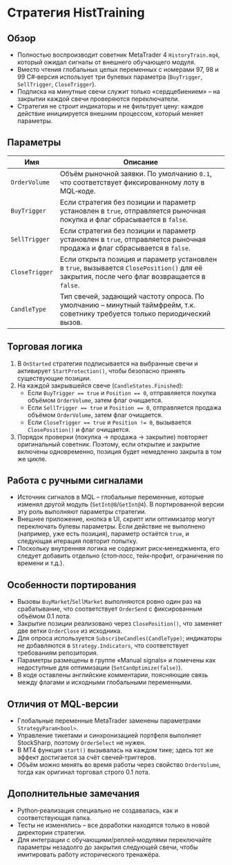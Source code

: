 # Стратегия HistTraining

## Обзор
- Полностью воспроизводит советник MetaTrader 4 `HistoryTrain.mq4`, который ожидал сигналы от внешнего обучающего модуля.
- Вместо чтения глобальных целых переменных с номерами 97, 98 и 99 C#‑версия использует три булевых параметра (`BuyTrigger`, `SellTrigger`, `CloseTrigger`).
- Подписка на минутные свечи служит только «сердцебиением» – на закрытии каждой свечи проверяются переключатели.
- Стратегия не строит индикаторы и не фильтрует цену: каждое действие инициируется внешним процессом, который меняет параметры.

## Параметры
| Имя | Описание |
| --- | --- |
| `OrderVolume` | Объём рыночной заявки. По умолчанию `0.1`, что соответствует фиксированному лоту в MQL‑коде. |
| `BuyTrigger` | Если стратегия без позиции и параметр установлен в `true`, отправляется рыночная покупка и флаг сбрасывается в `false`. |
| `SellTrigger` | Если стратегия без позиции и параметр установлен в `true`, отправляется рыночная продажа и флаг сбрасывается в `false`. |
| `CloseTrigger` | Если открыта позиция и параметр установлен в `true`, вызывается `ClosePosition()` для её закрытия, после чего флаг возвращается в `false`. |
| `CandleType` | Тип свечей, задающий частоту опроса. По умолчанию – минутный таймфрейм, т.к. советнику требуется только периодический вызов. |

## Торговая логика
1. В `OnStarted` стратегия подписывается на выбранные свечи и активирует `StartProtection()`, чтобы безопасно принять существующие позиции.
2. На каждой закрывшейся свече (`CandleStates.Finished`):
   - Если `BuyTrigger == true` и `Position == 0`, отправляется покупка объёмом `OrderVolume`, затем флаг очищается.
   - Если `SellTrigger == true` и `Position == 0`, отправляется продажа объёмом `OrderVolume`, затем флаг очищается.
   - Если `CloseTrigger == true` и `Position != 0`, вызывается `ClosePosition()` и флаг очищается.
3. Порядок проверки (покупка → продажа → закрытие) повторяет оригинальный советник. Поэтому, если открытие и закрытие включены одновременно, позиция будет немедленно закрыта в том же цикле.

## Работа с ручными сигналами
- Источник сигналов в MQL – глобальные переменные, которые изменял другой модуль (`SetInt@8`/`GetInt@4`). В портированной версии эту роль выполняют параметры стратегии.
- Внешнее приложение, кнопка в UI, скрипт или оптимизатор могут переключать булевы параметры. Если действие не выполнено (например, уже есть позиция), параметр остаётся `true`, и следующая итерация повторит попытку.
- Поскольку внутренняя логика не содержит риск‑менеджмента, его следует добавить отдельно (стоп‑лосс, тейк‑профит, ограничения по времени и т.д.).

## Особенности портирования
- Вызовы `BuyMarket`/`SellMarket` выполняются ровно один раз на срабатывание, что соответствует `OrderSend` с фиксированным объёмом 0.1 лота.
- Закрытие позиции реализовано через `ClosePosition()`, что заменяет две ветки `OrderClose` из исходника.
- Для опроса используется `SubscribeCandles(CandleType)`; индикаторы не добавляются в `Strategy.Indicators`, что соответствует требованиям репозитория.
- Параметры размещены в группе «Manual signals» и помечены как недоступные для оптимизации (`SetCanOptimize(false)`).
- В коде оставлены английские комментарии, поясняющие связь между флагами и исходными глобальными переменными.

## Отличия от MQL‑версии
- Глобальные переменные MetaTrader заменены параметрами `StrategyParam<bool>`.
- Управление тикетами и синхронизацией портфеля выполняет StockSharp, поэтому `OrderSelect` не нужен.
- В MT4 функция `start()` вызывалась на каждом тике; здесь тот же эффект достигается за счёт свечей‑триггеров.
- Объём можно менять во время работы через свойство `OrderVolume`, тогда как оригинал торговал строго 0.1 лота.

## Дополнительные замечания
- Python‑реализация специально не создавалась, как и соответствующая папка.
- Тесты не изменялись – все доработки находятся только в новой директории стратегии.
- Для интеграции с обучающими/реплей‑модулями переключайте параметры незадолго до закрытия следующей свечи, чтобы имитировать работу исторического тренажёра.
